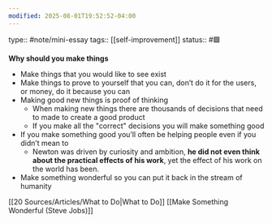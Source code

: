 ```yaml
---
modified: 2025-08-01T19:52:52-04:00
---
```

type:: #note/mini-essay
tags:: [[self-improvement]]
status:: #🟩 

**Why should you make things**
- Make things that you would like to see exist
- Make things to prove to yourself that you can, don’t do it for the users, or money, do it because you can
- Making good new things is proof of thinking
	- When making new things there are thousands of decisions that need to made to create a good product
	- If you make all the "correct" decisions you will make something good
- If you make something good you’ll often be helping people even if you didn’t mean to
	- Newton was driven by curiosity and ambition, **he did not even think about the practical effects of his work**, yet the effect of his work on the world has been.
- Make something wonderful so you can put it back in the stream of humanity

[[20 Sources/Articles/What to Do|What to Do]]
[[Make Something Wonderful (Steve Jobs)]]
